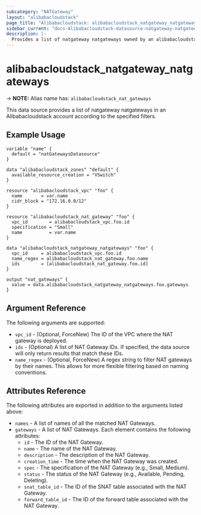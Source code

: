 ```yaml
---
subcategory: "NATGateway"
layout: "alibabacloudstack"
page_title: "Alibabacloudstack: alibabacloudstack_natgateway_natgateways"
sidebar_current: "docs-Alibabacloudstack-datasource-natgateway-natgateways"
description: |- 
  Provides a list of natgateway natgateways owned by an alibabacloudstack account.
---
```


# alibabacloudstack_natgateway_natgateways
-> **NOTE:** Alias name has: `alibabacloudstack_nat_gateways`

This data source provides a list of natgateway natgateways in an Alibabacloudstack account according to the specified filters.

## Example Usage

```hcl
variable "name" {
  default = "natGatewaysDatasource"
}

data "alibabacloudstack_zones" "default" {
  available_resource_creation = "VSwitch"
}

resource "alibabacloudstack_vpc" "foo" {
  name       = var.name
  cidr_block = "172.16.0.0/12"
}

resource "alibabacloudstack_nat_gateway" "foo" {
  vpc_id        = alibabacloudstack_vpc.foo.id
  specification = "Small"
  name          = var.name
}

data "alibabacloudstack_natgateway_natgateways" "foo" {
  vpc_id     = alibabacloudstack_vpc.foo.id
  name_regex = alibabacloudstack_nat_gateway.foo.name
  ids        = [alibabacloudstack_nat_gateway.foo.id]
}

output "nat_gateways" {
  value = data.alibabacloudstack_natgateway_natgateways.foo.gateways
}
```

## Argument Reference

The following arguments are supported:

* `vpc_id` - (Optional, ForceNew) The ID of the VPC where the NAT gateway is deployed.
* `ids` - (Optional) A list of NAT Gateway IDs. If specified, the data source will only return results that match these IDs.
* `name_regex` - (Optional, ForceNew) A regex string to filter NAT gateways by their names. This allows for more flexible filtering based on naming conventions.

## Attributes Reference

The following attributes are exported in addition to the arguments listed above:

* `names` - A list of names of all the matched NAT Gateways.
* `gateways` - A list of NAT Gateways. Each element contains the following attributes:
  * `id` - The ID of the NAT Gateway.
  * `name` - The name of the NAT Gateway.
  * `description` - The description of the NAT Gateway.
  * `creation_time` - The time when the NAT Gateway was created.
  * `spec` - The specification of the NAT Gateway (e.g., Small, Medium).
  * `status` - The status of the NAT Gateway (e.g., Available, Pending, Deleting).
  * `snat_table_id` - The ID of the SNAT table associated with the NAT Gateway.
  * `forward_table_id` - The ID of the forward table associated with the NAT Gateway.